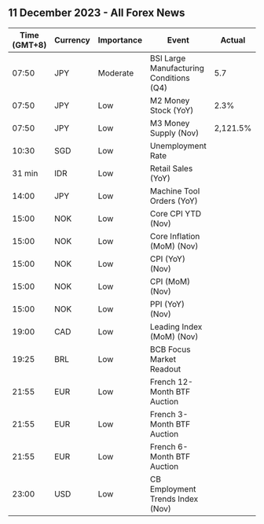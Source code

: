 ## 11 December 2023 - All Forex News

| Time (GMT+8) | Currency | Importance | Event | Actual | Forecast | Previous |
|------|----------|------------|-------|--------|----------|----------|
| 07:50 | JPY | Moderate | BSI Large Manufacturing Conditions (Q4) | 5.7 | 5.6 | 5.4 |
| 07:50 | JPY | Low | M2 Money Stock (YoY) | 2.3% | 2.5% | 2.4% |
| 07:50 | JPY | Low | M3 Money Supply (Nov) | 2,121.5% |  | 2,118.2% |
| 10:30 | SGD | Low | Unemployment Rate |  |  | 2.0% |
| 31 min | IDR | Low | Retail Sales (YoY) |  |  | 1.5% |
| 14:00 | JPY | Low | Machine Tool Orders (YoY) |  |  | -20.6% |
| 15:00 | NOK | Low | Core CPI YTD (Nov) |  |  | 6.0% |
| 15:00 | NOK | Low | Core Inflation (MoM) (Nov) |  |  | 0.6% |
| 15:00 | NOK | Low | CPI (YoY) (Nov) |  |  | 4.0% |
| 15:00 | NOK | Low | CPI (MoM) (Nov) |  |  | 1.0% |
| 15:00 | NOK | Low | PPI (YoY) (Nov) |  |  | -10.9% |
| 19:00 | CAD | Low | Leading Index (MoM) (Nov) |  |  | -0.01% |
| 19:25 | BRL | Low | BCB Focus Market Readout |  |  |  |
| 21:55 | EUR | Low | French 12-Month BTF Auction |  |  | 3.393% |
| 21:55 | EUR | Low | French 3-Month BTF Auction |  |  | 3.766% |
| 21:55 | EUR | Low | French 6-Month BTF Auction |  |  | 3.739% |
| 23:00 | USD | Low | CB Employment Trends Index (Nov) |  |  | 114.16 |
